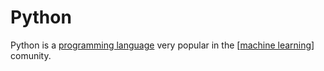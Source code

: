 # Python

Python is a [programming language](programming-languages.md) very popular in the [[machine learning]] comunity.

[//begin]: # "Autogenerated link references for markdown compatibility"
[machine learning]: machine-learning "Machine Learning"
[//end]: # "Autogenerated link references"
